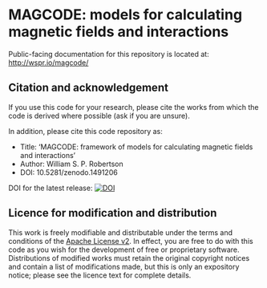 
MAGCODE: models for calculating magnetic fields and interactions
================================================================

Public-facing documentation for this repository is located at: <http://wspr.io/magcode/>

## Citation and acknowledgement

If you use this code for your research, please cite the works from which the code is derived
where possible (ask if you are unsure).

In addition, please cite this code repository as:

* Title: ‘MAGCODE: framework of models for calculating magnetic fields and interactions’
* Author: William S. P. Robertson
* DOI: 10.5281/zenodo.1491206

DOI for the latest release: [![DOI](https://zenodo.org/badge/344445.svg)](https://zenodo.org/badge/latestdoi/344445)




Licence for modification and distribution
-----------------------------------------

This work is freely modifiable and distributable under the terms and conditions of the
[Apache License v2](http://www.apache.org/licenses/LICENSE-2.0).
In effect, you are free to do with this code as you wish for the development of free or proprietary software.
Distributions of modified works must retain the original copyright notices and contain a list of modifications made, but this is only an expository notice; please see the licence text for complete details.

